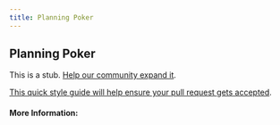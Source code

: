```yaml
---
title: Planning Poker
---
```


## Planning Poker

This is a stub. [Help our community expand it](https://github.com/freeCodeCamp/guide-articles/tree/master/articles/Agile/Planning-Poker/index.md).

[This quick style guide will help ensure your pull request gets accepted](https://github.com/freeCodeCamp/guide-articles/blob/master/README.md).

<!-- The article goes here, in GitHub-flavored Markdown. Feel free to add YouTube videos, images, and CodePen/JSBin embeds  -->

#### More Information:
<!-- Please add any articles you think might be helpful to read before writing the article -->


